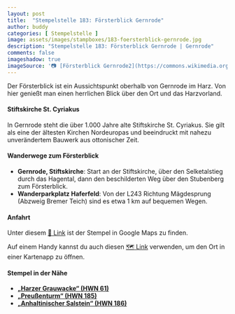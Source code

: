 ```yaml
---
layout: post
title:  "Stempelstelle 183: Försterblick Gernrode"
author: buddy
categories: [ Stempelstelle ]
image: assets/images/stampboxes/183-foersterblick-gernrode.jpg
description: "Stempelstelle 183: Försterblick Gernrode | Gernrode"
comments: false
imageshadow: true
imageSource: '📷 [Försterblick Gernrode2](https://commons.wikimedia.org/wiki/File:F%C3%B6rsterblick_Gernrode2.jpg) von <a href="//commons.wikimedia.org/wiki/User:B.Thomas95" title="User:B.Thomas95">Thomas Binder</a> unter Lizenz [CC BY-SA 4.0](https://creativecommons.org/licenses/by-sa/4.0)'
---
```


Der Försterblick ist ein Aussichtspunkt oberhalb von Gernrode im Harz. Von hier genießt man einen herrlichen Blick über den Ort und das Harzvorland. 

#### Stiftskirche St. Cyriakus

In Gernrode steht die über 1.000 Jahre alte Stiftskirche St. Cyriakus. Sie gilt als eine der ältesten Kirchen Nordeuropas und beeindruckt mit nahezu unverändertem Bauwerk aus ottonischer Zeit. 

#### Wanderwege zum Försterblick

- **Gernrode, Stiftskirche**: Start an der Stiftskirche, über den Selketalstieg durch das Hagental, dann den beschilderten Weg über den Stubenberg zum Försterblick. 
- **Wanderparkplatz Haferfeld**: Von der L243 Richtung Mägdesprung (Abzweig Bremer Teich) sind es etwa 1 km auf bequemen Wegen. 

#### Anfahrt

Unter diesem [📍 Link](https://www.google.com/maps/dir/?api=1&origin=&destination=51.71769%2C%2011.13090) ist der Stempel in Google Maps zu finden.

<div class="android-only">
  Auf einem Handy kannst du auch diesen 
  <a href="geo:51.71769,11.13090">🗺️ Link</a> 
  verwenden, um den Ort in einer Kartenapp zu öffnen.
  <p></p>
</div>

#### Stempel in der Nähe

- [**„Harzer Grauwacke“ (HWN 61)**](/stempelstelle-61-harzer-grauwacke)
- [**„Preußenturm“ (HWN 185)**](/stempelstelle-185-preussenturm)
- [**„Anhaltinischer Salstein“ (HWN 186)**](/stempelstelle-186-anhaltinischer-salstein)
